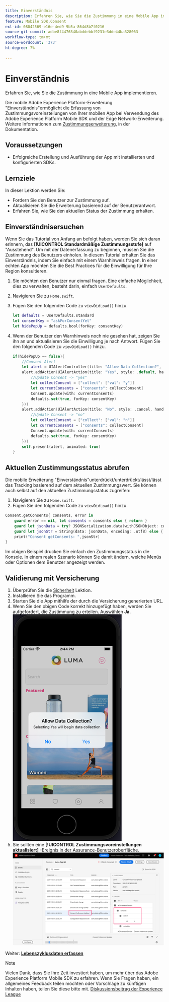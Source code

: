 ```yaml
---
title: Einverständnis
description: Erfahren Sie, wie Sie die Zustimmung in eine Mobile App implementieren.
feature: Mobile SDK,Consent
exl-id: 08042569-e16e-4ed9-9b5a-864d8b7f0216
source-git-commit: adbe8f4476340abddebbf9231e3dde44ba328063
workflow-type: tm+mt
source-wordcount: '373'
ht-degree: 7%

---
```


# Einverständnis

Erfahren Sie, wie Sie die Zustimmung in eine Mobile App implementieren.

Die mobile Adobe Experience Platform-Erweiterung &quot;Einverständnis&quot;ermöglicht die Erfassung von Zustimmungsvoreinstellungen von Ihrer mobilen App bei Verwendung des Adobe Experience Platform Mobile SDK und der Edge Network-Erweiterung. Weitere Informationen zum [Zustimmungserweiterung](https://developer.adobe.com/client-sdks/documentation/consent-for-edge-network/), in der Dokumentation.

## Voraussetzungen

* Erfolgreiche Erstellung und Ausführung der App mit installierten und konfigurierten SDKs.

## Lernziele

In dieser Lektion werden Sie:

* Fordern Sie den Benutzer zur Zustimmung auf.
* Aktualisieren Sie die Erweiterung basierend auf der Benutzerantwort.
* Erfahren Sie, wie Sie den aktuellen Status der Zustimmung erhalten.

## Einverständnisersuchen

Wenn Sie das Tutorial von Anfang an befolgt haben, werden Sie sich daran erinnern, das **[!UICONTROL Standardmäßige Zustimmungsstufe]** auf &quot;Ausstehend&quot;. Um mit der Datenerfassung zu beginnen, müssen Sie die Zustimmung des Benutzers einholen. In diesem Tutorial erhalten Sie das Einverständnis, indem Sie einfach mit einem Warnhinweis fragen. In einer echten App möchten Sie die Best Practices für die Einwilligung für Ihre Region konsultieren.

1. Sie möchten den Benutzer nur einmal fragen. Eine einfache Möglichkeit, dies zu verwalten, besteht darin, einfach `UserDefaults`.
1. Navigieren Sie zu `Home.swift`.
1. Fügen Sie den folgenden Code zu `viewDidLoad()` hinzu.

   ```swift
   let defaults = UserDefaults.standard
   let consentKey = "askForConsentYet"
   let hidePopUp = defaults.bool(forKey: consentKey)
   ```

1. Wenn der Benutzer den Warnhinweis noch nie gesehen hat, zeigen Sie ihn an und aktualisieren Sie die Einwilligung je nach Antwort. Fügen Sie den folgenden Code zu `viewDidLoad()` hinzu.

   ```swift
   if(hidePopUp == false){
       //Consent Alert
       let alert = UIAlertController(title: "Allow Data Collection?", message: "Selecting Yes will begin data collection", preferredStyle: .alert)
       alert.addAction(UIAlertAction(title: "Yes", style: .default, handler: { action in
           //Update Consent -> "yes"
           let collectConsent = ["collect": ["val": "y"]]
           let currentConsents = ["consents": collectConsent]
           Consent.update(with: currentConsents)
           defaults.set(true, forKey: consentKey)
       }))
       alert.addAction(UIAlertAction(title: "No", style: .cancel, handler: { action in
           //Update Consent -> "no"
           let collectConsent = ["collect": ["val": "n"]]
           let currentConsents = ["consents": collectConsent]
           Consent.update(with: currentConsents)
           defaults.set(true, forKey: consentKey)
       }))
       self.present(alert, animated: true)
   }
   ```


## Aktuellen Zustimmungsstatus abrufen

Die mobile Erweiterung &quot;Einverständnis&quot;unterdrückt/unterdrückt/lässt/lässt das Tracking basierend auf dem aktuellen Zustimmungswert. Sie können auch selbst auf den aktuellen Zustimmungsstatus zugreifen:

1. Navigieren Sie zu `Home.swift`.
1. Fügen Sie den folgenden Code zu `viewDidLoad()` hinzu.

```swift
Consent.getConsents{ consents, error in
    guard error == nil, let consents = consents else { return }
    guard let jsonData = try? JSONSerialization.data(withJSONObject: consents, options: .prettyPrinted) else { return }
    guard let jsonStr = String(data: jsonData, encoding: .utf8) else { return }
    print("Consent getConsents: ",jsonStr)
}
```

Im obigen Beispiel drucken Sie einfach den Zustimmungsstatus in die Konsole. In einem realen Szenario können Sie damit ändern, welche Menüs oder Optionen dem Benutzer angezeigt werden.

## Validierung mit Versicherung

1. Überprüfen Sie die [Sicherheit](assurance.md) Lektion.
1. Installieren Sie das Programm.
1. Starten Sie die App mithilfe der durch die Versicherung generierten URL.
1. Wenn Sie den obigen Code korrekt hinzugefügt haben, werden Sie aufgefordert, die Zustimmung zu erteilen. Auswählen **Ja**.
   ![Popup für Einwilligung](assets/mobile-consent-validate.png)
1. Sie sollten eine **[!UICONTROL Zustimmungsvoreinstellungen aktualisiert]** -Ereignis in der Assurance-Benutzeroberfläche.
   ![Validieren der Zustimmung](assets/mobile-consent-update.png)

Weiter: **[Lebenszyklusdaten erfassen](lifecycle-data.md)**

>[!NOTE]
>
>Vielen Dank, dass Sie Ihre Zeit investiert haben, um mehr über das Adobe Experience Platform Mobile SDK zu erfahren. Wenn Sie Fragen haben, ein allgemeines Feedback teilen möchten oder Vorschläge zu künftigen Inhalten haben, teilen Sie diese bitte mit. [Diskussionsbeitrag der Experience League](https://experienceleaguecommunities.adobe.com/t5/adobe-experience-platform-launch/tutorial-discussion-implement-adobe-experience-cloud-in-mobile/td-p/443796)